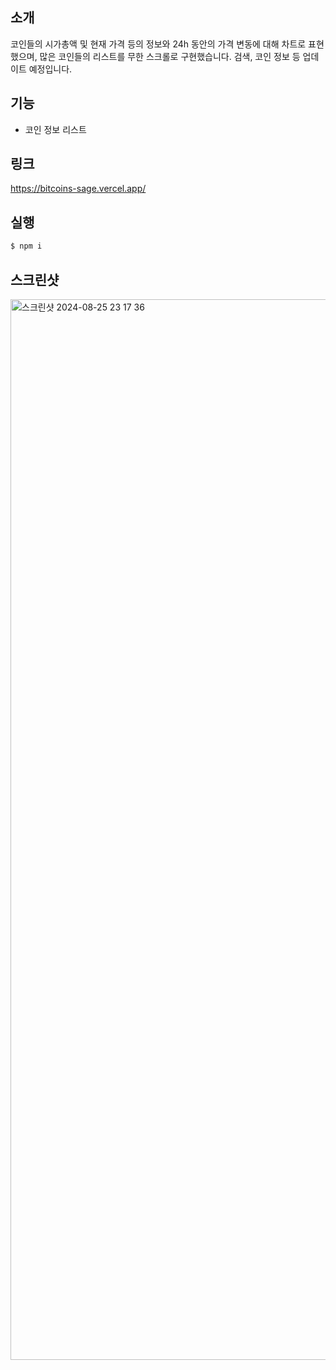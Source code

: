 ## 소개
코인들의 시가총액 및 현재 가격 등의 정보와 24h 동안의 가격 변동에 대해 차트로 표현했으며, 많은 코인들의 리스트를 무한 스크롤로 구현했습니다. 검색, 코인 정보 등 업데이트 예정입니다.

## 기능
- 코인 정보 리스트
  
## 링크
https://bitcoins-sage.vercel.app/

## 실행
```bash
$ npm i 
```

## 스크린샷
<img width="1697" alt="스크린샷 2024-08-25 23 17 36" src="https://github.com/user-attachments/assets/a571b136-feb9-40f1-8663-0f242b9a91da">

